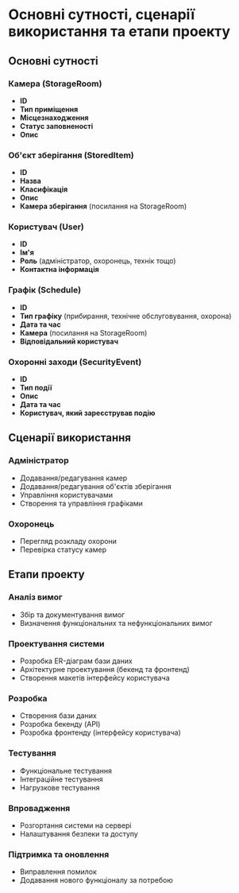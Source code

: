 # Основні сутності, сценарії використання та етапи проекту

## Основні сутності

### Камера (StorageRoom)

- **ID**
- **Тип приміщення**
- **Місцезнаходження**
- **Статус заповненості**
- **Опис**

### Об'єкт зберігання (StoredItem)

- **ID**
- **Назва**
- **Класифікація**
- **Опис**
- **Камера зберігання** (посилання на StorageRoom)

### Користувач (User)

- **ID**
- **Ім'я**
- **Роль** (адміністратор, охоронець, технік тощо)
- **Контактна інформація**

### Графік (Schedule)

- **ID**
- **Тип графіку** (прибирання, технічне обслуговування, охорона)
- **Дата та час**
- **Камера** (посилання на StorageRoom)
- **Відповідальний користувач**

### Охоронні заходи (SecurityEvent)

- **ID**
- **Тип події**
- **Опис**
- **Дата та час**
- **Користувач, який зареєстрував подію**

## Сценарії використання

### Адміністратор

- Додавання/редагування камер
- Додавання/редагування об'єктів зберігання
- Управління користувачами
- Створення та управління графіками

### Охоронець

- Перегляд розкладу охорони
- Перевірка статусу камер

## Етапи проекту

### Аналіз вимог

- Збір та документування вимог
- Визначення функціональних та нефункціональних вимог

### Проектування системи

- Розробка ER-діаграм бази даних
- Архітектурне проектування (бекенд та фронтенд)
- Створення макетів інтерфейсу користувача

### Розробка

- Створення бази даних
- Розробка бекенду (API)
- Розробка фронтенду (інтерфейсу користувача)

### Тестування

- Функціональне тестування
- Інтеграційне тестування
- Нагрузкове тестування

### Впровадження

- Розгортання системи на сервері
- Налаштування безпеки та доступу

### Підтримка та оновлення

- Виправлення помилок
- Додавання нового функціоналу за потребою
